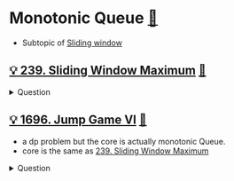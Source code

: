 # Monotonic Queue [:notebook:](../basics/README.md#monotonic-queue)
- Subtopic of [Sliding window](../sliding_window/README.md)

## [:bulb: 239. Sliding Window Maximum](https://leetcode.com/problems/sliding-window-maximum) [:dart:](sliding_window_maximum.h)
<details><summary markdown="span">Question</summary>

```markdown
You are given an array of integers nums,
- there is a sliding window of size k which is
- moving from the very left of the array to the very right.
- e.g. You can only see the k numbers in the window.
- Each time the sliding window moves right by one position.

Return the max value in the window in from left to right.

Input: nums = [1,3,-1,-3,5,3,6,7], k = 3
Output: [3,3,5,5,6,7]
Explanation:
Window position                Max
---------------               -----
[1  3  -1] -3  5  3  6  7       3
 1 [3  -1  -3] 5  3  6  7       3
 1  3 [-1  -3  5] 3  6  7       5
 1  3  -1 [-3  5  3] 6  7       5
 1  3  -1  -3 [5  3  6] 7       6
 1  3  -1  -3  5 [3  6  7]      7

```
</details>

## [:bulb: 1696. Jump Game VI](https://leetcode.com/problems/jump-game-vi/) [:dart:](jump_game_vi.h)
- a dp problem but the core is actually monotonic Queue.
- core is the same as [239. Sliding Window Maximum](#bulb-239-sliding-window-maximum-dart)
<details><summary markdown="span">Question</summary>

```markdown
You are given a 0-indexed integer array nums and an integer k.
    - You are initially standing at index 0.
    - In one move, you can jump at most k steps forward (inclusive)
      without going outside the boundaries of the array.
You want to reach the last index of the array (index n - 1).
Your score is the sum of all nums[j] for each index j you visited in the array.

Return the maximum score you can get.

Example:
Input: nums = [1,-1,-2,4,-7,3], k = 2
               ^  ^    ^    ^
Output: 7
Explanation: You can choose your jumps with [1,-1,4,3] (^ above). The sum is 7.
```
</details>
